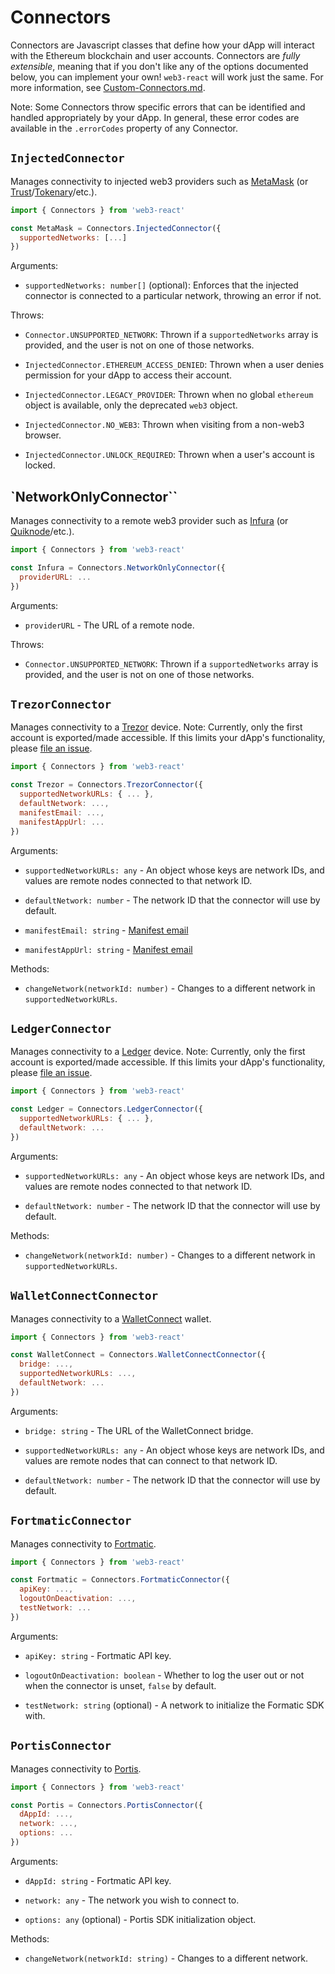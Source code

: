 # Connectors

Connectors are Javascript classes that define how your dApp will interact with the Ethereum blockchain and user accounts. Connectors are _fully extensible_, meaning that if you don't like any of the options documented below, you can implement your own! `web3-react` will work just the same. For more information, see [Custom-Connectors.md](./Custom-Connectors.md).

Note: Some Connectors throw specific errors that can be identified and handled appropriately by your dApp. In general, these error codes are available in the `.errorCodes` property of any Connector.

## `InjectedConnector`

Manages connectivity to injected web3 providers such as [MetaMask](https://metamask.io/) (or [Trust](https://trustwallet.com/)/[Tokenary](https://tokenary.io/)/etc.).

```javascript
import { Connectors } from 'web3-react'

const MetaMask = Connectors.InjectedConnector({
  supportedNetworks: [...]
})
```

Arguments:

- `supportedNetworks: number[]` (optional): Enforces that the injected connector is connected to a particular network, throwing an error if not.

Throws:

- `Connector.UNSUPPORTED_NETWORK`: Thrown if a `supportedNetworks` array is provided, and the user is not on one of those networks.

- `InjectedConnector.ETHEREUM_ACCESS_DENIED`: Thrown when a user denies permission for your dApp to access their account.

- `InjectedConnector.LEGACY_PROVIDER`: Thrown when no global `ethereum` object is available, only the deprecated `web3` object.

- `InjectedConnector.NO_WEB3`: Thrown when visiting from a non-web3 browser.

- `InjectedConnector.UNLOCK_REQUIRED`: Thrown when a user's account is locked.

## `NetworkOnlyConnector``

Manages connectivity to a remote web3 provider such as [Infura](https://infura.io/) (or [Quiknode](https://quiknode.io/)/etc.).

```javascript
import { Connectors } from 'web3-react'

const Infura = Connectors.NetworkOnlyConnector({
  providerURL: ...
})
```

Arguments:

- `providerURL` - The URL of a remote node.

Throws:

- `Connector.UNSUPPORTED_NETWORK`: Thrown if a `supportedNetworks` array is provided, and the user is not on one of those networks.

## `TrezorConnector`

Manages connectivity to a [Trezor](https://trezor.io/) device. Note: Currently, only the first account is exported/made accessible. If this limits your dApp's functionality, please [file an issue](https://github.com/NoahZinsmeister/web3-react/issues).

```javascript
import { Connectors } from 'web3-react'

const Trezor = Connectors.TrezorConnector({
  supportedNetworkURLs: { ... },
  defaultNetwork: ...,
  manifestEmail: ...,
  manifestAppUrl: ...
})
```

Arguments:

- `supportedNetworkURLs: any` - An object whose keys are network IDs, and values are remote nodes connected to that network ID.

- `defaultNetwork: number` - The network ID that the connector will use by default.

- `manifestEmail: string` - [Manifest email](https://github.com/trezor/connect/blob/develop/docs/index.md)

- `manifestAppUrl: string` - [Manifest email](https://github.com/trezor/connect/blob/develop/docs/index.md)

Methods:

- `changeNetwork(networkId: number)` - Changes to a different network in `supportedNetworkURLs`.

## `LedgerConnector`

Manages connectivity to a [Ledger](https://www.ledger.com/) device. Note: Currently, only the first account is exported/made accessible. If this limits your dApp's functionality, please [file an issue](https://github.com/NoahZinsmeister/web3-react/issues).

```javascript
import { Connectors } from 'web3-react'

const Ledger = Connectors.LedgerConnector({
  supportedNetworkURLs: { ... },
  defaultNetwork: ...
})
```

Arguments:

- `supportedNetworkURLs: any` - An object whose keys are network IDs, and values are remote nodes connected to that network ID.

- `defaultNetwork: number` - The network ID that the connector will use by default.

Methods:

- `changeNetwork(networkId: number)` - Changes to a different network in `supportedNetworkURLs`.

## `WalletConnectConnector`

Manages connectivity to a [WalletConnect](https://walletconnect.org/) wallet.

```javascript
import { Connectors } from 'web3-react'

const WalletConnect = Connectors.WalletConnectConnector({
  bridge: ...,
  supportedNetworkURLs: ...,
  defaultNetwork: ...
})
```

Arguments:

- `bridge: string` - The URL of the WalletConnect bridge.

- `supportedNetworkURLs: any` - An object whose keys are network IDs, and values are remote nodes that can connect to that network ID.

- `defaultNetwork: number` - The network ID that the connector will use by default.

## `FortmaticConnector`

Manages connectivity to [Fortmatic](https://fortmatic.com/).

```javascript
import { Connectors } from 'web3-react'

const Fortmatic = Connectors.FortmaticConnector({
  apiKey: ...,
  logoutOnDeactivation: ...,
  testNetwork: ...
})
```

Arguments:

- `apiKey: string` - Fortmatic API key.

- `logoutOnDeactivation: boolean` - Whether to log the user out or not when the connector is unset, `false` by default.

- `testNetwork: string` (optional) - A network to initialize the Formatic SDK with.

## `PortisConnector`

Manages connectivity to [Portis](https://www.portis.io/).

```javascript
import { Connectors } from 'web3-react'

const Portis = Connectors.PortisConnector({
  dAppId: ...,
  network: ...,
  options: ...
})
```

Arguments:

- `dAppId: string` - Fortmatic API key.

- `network: any` - The network you wish to connect to.

- `options: any` (optional) - Portis SDK initialization object.

Methods:

- `changeNetwork(networkId: string)` - Changes to a different network.
